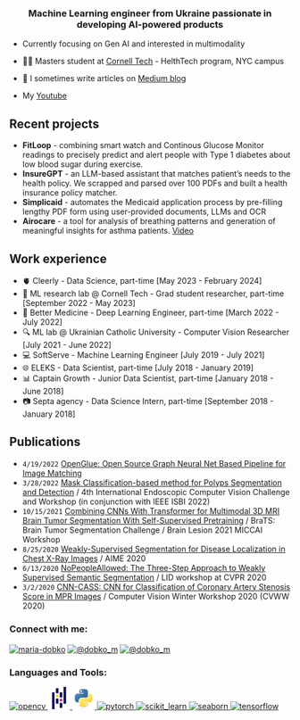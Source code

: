 <h3 align="center">Machine Learning engineer from Ukraine passionate in developing AI-powered products</h3>

- Currently focusing on Gen AI and interested in multimodality

- 🧑‍🎓 Masters student at [Cornell Tech](https://www.tech.cornell.edu/) - HelthTech program, NYC campus
   

- 📝 I sometimes write articles on [Medium blog](https://medium.com/@dobko_m)

- My [Youtube](https://www.youtube.com/channel/UCyUohU13Vi2FDwGLdgMtDBA)

## Recent projects
- **FitLoop** - combining smart watch and Continous Glucose Monitor readings to precisely predict and alert people with Type 1 diabetes about low blood sugar during exercise. 
- **InsureGPT** - an LLM-based assistant that matches patient’s needs to the health policy. We scrapped and parsed over 100 PDFs and built a health insurance policy matcher.
- **Simplicaid** - automates the Medicaid application process by pre-filling lengthy PDF form using user-provided documents, LLMs and OCR
- **Airocare** - a tool for analysis of breathing patterns and generation of meaningful insights for asthma patients. [Video](https://www.youtube.com/watch?v=ASEi8pnSnYM)


## Work experience 
- 🫀 Cleerly - Data Science, part-time [May 2023 - February 2024]
- 🔬 ML research lab @ Cornell Tech - Grad student researcher, part-time [September 2022 - May 2023]
- 🩻 Better Medicine - Deep Learning Engineer, part-time [March 2022 - July 2022]
- 🔍 ML lab @ Ukrainian Catholic University - Computer Vision Researcher [July 2021 - June 2022]
- 💻 SoftServe - Machine Learning Engineer [July 2019 - July 2021]
- 🌐 ELEKS - Data Scientist, part-time [July 2018 - January 2019]
- 📊 Captain Growth - Junior Data Scientist, part-time [January 2018 - June 2018]
- 📷 Septa agency - Data Science Intern, part-time [September 2018 - January 2018]


## Publications

- `4/19/2022` [OpenGlue: Open Source Graph Neural Net Based Pipeline for Image Matching](https://arxiv.org/abs/2204.08870)
- `3/28/2022` [Mask Classification-based method for Polyps Segmentation and Detection](http://ceur-ws.org/Vol-3148/paper6.pdf) / 4th International Endoscopic Computer Vision Challenge and Workshop (in conjunction with IEEE ISBI 2022)
- `10/15/2021` [Combining CNNs With Transformer for Multimodal 3D MRI Brain Tumor Segmentation With Self-Supervised Pretraining](https://arxiv.org/abs/2110.07919) / BraTS: Brain Tumor Segmentation Challenge / Brain Lesion 2021 MICCAI Workshop
- `8/25/2020` [Weakly-Supervised Segmentation for Disease Localization in Chest X-Ray Images](https://link.springer.com/chapter/10.1007/978-3-030-59137-3_23) / AIME 2020
- `6/13/2020` [NoPeopleAllowed: The Three-Step Approach to Weakly Supervised Semantic Segmentation](https://lidchallenge.github.io/papers/Track-1-3-NoPeopleAllowed-%20The%20Three-Step%20Approach%20to%20Weakly%20Supervised%20SemanticSegmentation.pdf) / LID workshop at CVPR 2020
- `3/2/2020` [CNN-CASS: CNN for Classification of Coronary Artery Stenosis Score in MPR Images](https://data.vicos.si/cvww20/12.pdf) / Computer Vision Winter Workshop 2020 (CVWW 2020)




<h3 align="left">Connect with me:</h3>
<p align="left">
<a href="https://linkedin.com/in/maria-dobko" target="blank"><img align="center" src="https://raw.githubusercontent.com/rahuldkjain/github-profile-readme-generator/master/src/images/icons/Social/linked-in-alt.svg" alt="maria-dobko" height="30" width="40" /></a>
<a href="https://medium.com/@dobko_m" target="blank"><img align="center" src="https://raw.githubusercontent.com/rahuldkjain/github-profile-readme-generator/master/src/images/icons/Social/medium.svg" alt="@dobko_m" height="30" width="40" /></a>
 <a href="https://scholar.google.com/citations?user=MMeux8MAAAAJ&hl=en" target="blank"><img align="center" src="https://upload.wikimedia.org/wikipedia/commons/c/c7/Google_Scholar_logo.svg" alt="@dobko_m" height="30" width="40" /></a>
</p>

<h3 align="left">Languages and Tools:</h3>
<p align="left"> <a href="https://opencv.org/" target="_blank" rel="noreferrer"> <img src="https://www.vectorlogo.zone/logos/opencv/opencv-icon.svg" alt="opencv" width="40" height="40"/> </a> <a href="https://pandas.pydata.org/" target="_blank" rel="noreferrer"> <img src="https://raw.githubusercontent.com/devicons/devicon/2ae2a900d2f041da66e950e4d48052658d850630/icons/pandas/pandas-original.svg" alt="pandas" width="40" height="40"/> </a> <a href="https://www.python.org" target="_blank" rel="noreferrer"> <img src="https://raw.githubusercontent.com/devicons/devicon/master/icons/python/python-original.svg" alt="python" width="40" height="40"/> </a> <a href="https://pytorch.org/" target="_blank" rel="noreferrer"> <img src="https://www.vectorlogo.zone/logos/pytorch/pytorch-icon.svg" alt="pytorch" width="40" height="40"/> </a> <a href="https://scikit-learn.org/" target="_blank" rel="noreferrer"> <img src="https://upload.wikimedia.org/wikipedia/commons/0/05/Scikit_learn_logo_small.svg" alt="scikit_learn" width="40" height="40"/> </a> <a href="https://seaborn.pydata.org/" target="_blank" rel="noreferrer"> <img src="https://seaborn.pydata.org/_images/logo-mark-lightbg.svg" alt="seaborn" width="40" height="40"/> </a> <a href="https://www.tensorflow.org" target="_blank" rel="noreferrer"> <img src="https://www.vectorlogo.zone/logos/tensorflow/tensorflow-icon.svg" alt="tensorflow" width="40" height="40"/> </a> </p>
